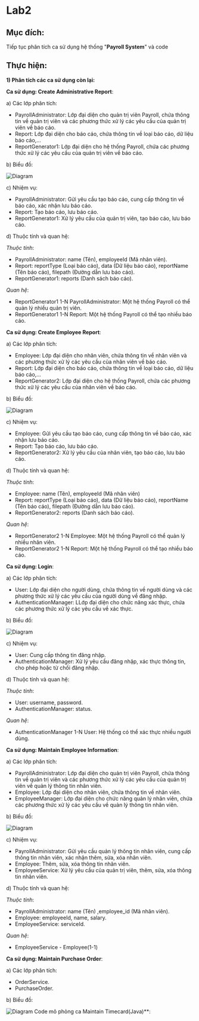 # Lab2

## Mục đích: 
Tiếp tục phân tích ca sử dụng hệ thống "**Payroll System**" và code

## Thực hiện:

**1) Phân tích các ca sử dụng còn lại:**

  **Ca sử dụng: Create Administrative Report**:
  
  a) Các lớp phân tích:
  - PayrollAdministrator: Lớp đại diện cho quản trị viên Payroll, chứa thông tin về quản trị viên và các phương thức xử lý các yêu cầu của quản trị viên về báo cáo.
  - Report: Lớp đại diện cho báo cáo, chứa thông tin về loại báo cáo, dữ liệu báo cáo,...
  - ReportGenerator1: Lớp đại diện cho hệ thống Payroll, chứa các phương thức xử lý các yêu cầu của quản trị viên về báo cáo.
    
  b) Biểu đồ:

  ![Diagram](https://www.planttext.com/api/plantuml/png/UhzxVq1YPL5-JevZIcvcNcPnIL5YINwHhfrTK6f1Vb69UsfUAbZ4q4eXyl2gKeNaXxkMbogKFDorC5yXwJ2GI0OIN8d99PbbYIMf2kYwkD05W2PZin35zBoCXxlM5YYKP1pUafUkK9APXsGJqQvrBWNg1Pgt58T1M1m64R9I2C7lEwXMhBQ653tSjLYXxE7kHYJzAQdOJI0YL3mo7-vkpWFwuE7kRd920IbKSuvjACNlVw8Zvl2gF8MommiKZamyjk7Xxhd0i4rvk6jr7heLPCKLaMRZYJuVL9KOeO_G10000F__0m00)

  c) Nhiệm vụ:
  - PayrollAdministrator: Gửi yêu cầu tạo báo cáo, cung cấp thông tin về báo cáo, xác nhận lưu báo cáo.
  - Report: Tạo báo cáo, lưu báo cáo.
  - ReportGenerator1: Xử lý yêu cầu của quản trị viên, tạo báo cáo, lưu báo cáo.

  d) Thuộc tính và quan hệ:
  
   *Thuộc tính*:
   - PayrollAdministrator: name (Tên), employeeId (Mã nhân viên).
   - Report: reportType (Loại báo cáo), data (Dữ liệu báo cáo), reportName (Tên báo cáo), filepath (Đường dẫn lưu báo cáo).
   - ReportGenerator1: reports (Danh sách báo cáo).

   *Quan hệ*:
   - ReportGenerator1 1-N PayrollAdministrator: Một hệ thống Payroll có thể quản lý nhiều quản trị viên.
   - ReportGenerator1 1-N Report: Một hệ thống Payroll có thể tạo nhiều báo cáo.


  **Ca sử dụng: Create Employee Report**:

  a) Các lớp phân tích:
  - Employee: Lớp đại diện cho nhân viên, chứa thông tin về nhân viên và các phương thức xử lý các yêu cầu của nhân viên về báo cáo.
  - Report: Lớp đại diện cho báo cáo, chứa thông tin về loại báo cáo, dữ liệu báo cáo,...
  - ReportGenerator2: Lớp đại diện cho hệ thống Payroll, chứa các phương thức xử lý các yêu cầu của nhân viên về báo cáo.

  b) Biểu đồ:

  ![Diagram](https://www.planttext.com/api/plantuml/png/UhzxlsjkGKv-PMgghfrTK6f1Vb69UsfUQb5YINwHaPL2vE5LfGh93tSjBrKeURXhORv2qc4WaGmak1AJIpBB4ajI5T1rSQ4B04s6MO9YObx6mrrh2nHACWvloKjNACdCGp8ThwkSIu7gWMOinQ4PYmCWGbOA8VXz0TMArTQGeeUx5YkKFTpTYAG_9HMx2JXyxv7vS7Tp7j3L3tTt4-jRf13BERQX5By_yGRquLLv2cM75oWScNXimyFTSu7Xbl9mr-eyT6E93diYpSCJ7JweAZ524w490000__y30000)

  c) Nhiệm vụ:
  - Employee: Gửi yêu cầu tạo báo cáo, cung cấp thông tin về báo cáo, xác nhận lưu báo cáo.
  - Report: Tạo báo cáo, lưu báo cáo.
  - ReportGenerator2: Xử lý yêu cầu của nhân viên, tạo báo cáo, lưu báo cáo.

  d) Thuộc tính và quan hệ:
  
   *Thuộc tính*:
   - Employee: name (Tên), employeeId (Mã nhân viên)
   - Report: reportType (Loại báo cáo), data (Dữ liệu báo cáo), reportName (Tên báo cáo), filepath (Đường dẫn lưu báo cáo).
   - ReportGenerator2: reports (Danh sách báo cáo).

 
   *Quan hệ*:
   - ReportGenerator2 1-N Employee: Một hệ thống Payroll có thể quản lý nhiều nhân viên.
   - ReportGenerator2 1-N Report: Một hệ thống Payroll có thể tạo nhiều báo cáo.

  **Ca sử dụng: Login**:

  a) Các lớp phân tích:
  - User: Lớp đại diện cho người dùng, chứa thông tin về người dùng và các phương thức xử lý các yêu cầu của người dùng về đăng nhập.
  - AuthenticationManager: LLớp đại diện cho chức năng xác thực, chứa các phương thức xử lý các yêu cầu về xác thực.

  b) Biểu đồ:

  ![Diagram](https://www.planttext.com/api/plantuml/png/UhzxVsXnQf6kdPrZQKb6Qbv9Pd9YIMP-dczYNc9wQf6LGkJXLQKAoGztBIzLE3BnI7DUka9UniDTQmku4fDBCiiIIr8Li6hamYeAj0Pa6ugf4ECKIWwloaErGQ7iy0A5N22hH24RAB2ob0k_IvrBWLg1PYubpZ3y3emul31PeIJZuUwD8Ehm5g119PbvN8av9GeXSAu2K7vnWKBEmztjN0f0WDz8vunyXOACmoiBq08o9PL0KARc5ASYsveDOP9akKVcmztDUM0VTSCyb7HuOJv8__HC8joGbm80003__mC0)

  c) Nhiệm vụ:
  - User: Cung cấp thông tin đăng nhập.
  - AuthenticationManager: Xử lý yêu cầu đăng nhập, xác thực thông tin, cho phép hoặc từ chối đăng nhập.

  d) Thuộc tính và quan hệ:

   *Thuộc tính*:
   - User: username, password.
   - AuthenticationManager: status.
 
   *Quan hệ*:
   -  AuthenticationManager 1-N User: Hệ thống có thể xác thực nhiều người dùng.

  **Ca sử dụng: Maintain Employee Information**:

  a) Các lớp phân tích:
  - PayrollAdministrator: Lớp đại diện cho quản trị viên Payroll, chứa thông tin về quản trị viên và các phương thức xử lý các yêu cầu của quản trị viên về quản lý thông tin nhân viên.
  - Employee: Lớp đại diện cho nhân viên, chứa thông tin về nhân viên.
  - EmployeeManager: Lớp đại diện cho chức năng quản lý nhân viên, chứa các phương thức xử lý các yêu cầu về quản lý thông tin nhân viên.
    
  b) Biểu đồ:

  ![Diagram](https://www.planttext.com/api/plantuml/png/l9MzJiCm58NtFCKTGIelqA4IGaWC824rGnbDQZKMZbDIfsf7r14nCB1JAeI8r0ccMAY3-o9-0bu19m544pVzfLcYECftxhd7r_aKatFK3tnA3viUOQJ30yJzuA1ME_RQrEzZV8OOQk6W2XSo2i5HyKi8rw6AHmoe_03kodVM0auOC5S-CUWI6J4BEPnq4SUGmrYvPoraqfzHSrmbxbXwUtM0JGTQRyzsPUHLeAx465MW8T_GlhMiawCYq4AKf-k_2bG-9kOYRyONw6iD2ynLyRWzhra9TEdQGmtGqETIMh74dvKgs4PJXS1cEAPA6dBePCROd4OrSJbrKGFjpE2b7FfmfU89ppQUXMa75yFg95jXjQOicvidHtzfwKkM2QuRNWwvCBLJ_LM_pDtg0Tg1RYPqbRWfusuQuWbHOf3i42LkjvnEFl4j35A6dDuhyK0MPb8twMysI4PBkvsZdZvBTpb6YTwkfYZvJspvwEkPaF-M66jQ1lOtxWi00F__0m00)

  c) Nhiệm vụ:
  - PayrollAdministrator: Gửi yêu cầu quản lý thông tin nhân viên, cung cấp thông tin nhân viên, xác nhận thêm, sửa, xóa nhân viên.
  - Employee: Thêm, sửa, xóa thông tin nhân viên.
  - EmployeeService: Xử lý yêu cầu của quản trị viên, thêm, sửa, xóa thông tin nhân viên.

  d) Thuộc tính và quan hệ:

   *Thuộc tính*:
   - PayrollAdministrator: name (Tên) ,employee_id (Mã nhân viên).
   - Employee: employeeId, name, salary.
   - EmployeeService: serviceId.

   *Quan hệ*:
   - EmployeeService - Employee(1-1)

  **Ca sử dụng: Maintain Purchase Order**:

  a) Các lớp phân tích:
  - OrderService.
  - PurchaseOrder.

  b) Biểu đồ:

  ![Diagram](
**2) Code mô phỏng ca Maintain Timecard(Java)**:

  

